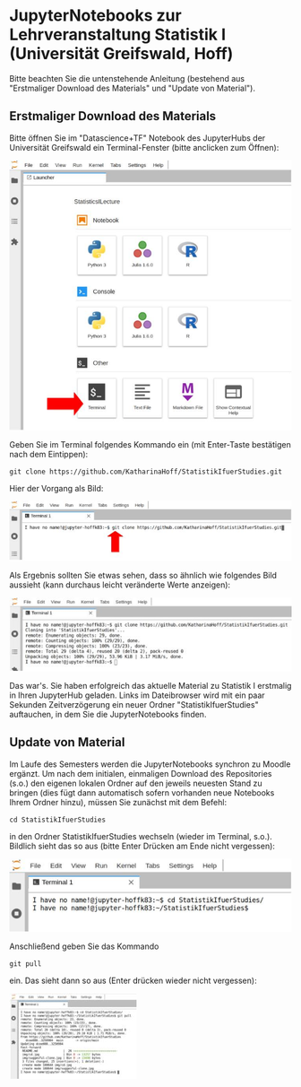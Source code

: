 # JupyterNotebooks zur Lehrveranstaltung Statistik I (Universität Greifswald, Hoff)

Bitte beachten Sie die untenstehende Anleitung (bestehend aus "Erstmaliger Download des Materials" und "Update von Material").

## Erstmaliger Download des Materials

Bitte öffnen Sie im "Datascience+TF" Notebook des JupyterHubs der Universität Greifswald ein Terminal-Fenster (bitte anclicken zum Öffnen):

![Terminal Fenster öffnen](img/terminal-finden.jpg "Terminal Fenster öffnen")

Geben Sie im Terminal folgendes Kommando ein (mit Enter-Taste bestätigen nach dem Eintippen):

```
git clone https://github.com/KatharinaHoff/StatistikIfuerStudies.git
```
Hier der Vorgang als Bild:

![Clone-Befehl eintippen](img/enter_clone.jpg "Clone-Befehl eintippen")

Als Ergebnis sollten Sie etwas sehen, dass so ähnlich wie folgendes Bild aussieht (kann durchaus leicht veränderte Werte anzeigen):

![Erfolgreicher Clone](img/suggesful-clone.jpg "Erfolgreicher Clone")

Das war's. Sie haben erfolgreich das aktuelle Material zu Statistik I erstmalig in Ihren JupyterHub geladen. Links im Dateibrowser wird mit ein paar Sekunden Zeitverzögerung ein neuer Ordner "StatistikIfuerStudies" auftauchen, in dem Sie die JupyterNotebooks finden.

## Update von Material

Im Laufe des Semesters werden die JupyterNotebooks synchron zu Moodle ergänzt. Um nach dem initialen, einmaligen Download des Repositories (s.o.) den eigenen lokalen Ordner auf den jeweils neuesten Stand zu bringen (dies fügt dann automatisch sofern vorhanden neue Notebooks Ihrem Ordner hinzu), müssen Sie zunächst mit dem Befehl:

```
cd StatistikIfuerStudies
```
in den Ordner StatistikIfuerStudies wechseln (wieder im Terminal, s.o.). Bildlich sieht das so aus (bitte Enter Drücken am Ende nicht vergessen):

![Verzeichnis wechseln](img/cd.jpg "Verzeichnis wechseln")

Anschließend geben Sie das Kommando

```
git pull
```
ein. Das sieht dann so aus (Enter drücken wieder nicht vergessen):

![git pull](img/pull.jpg "git pull")


